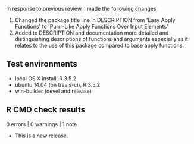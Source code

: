 In response to previous review, I made the following changes:

1. Changed the package title line in DESCRIPTION from 'Easy Apply Functions' to
'Purrr-Like Apply Functions Over Input Elements'
1. Added to DESCRIPTION and documentation more detailed and distinguishing
descriptions of functions and arguments especially as it relates to the use of
this package compared to base apply functions.

## Test environments
* local OS X install, R 3.5.2
* ubuntu 14.04 (on travis-ci), R 3.5.2
* win-builder (devel and release)

## R CMD check results

0 errors | 0 warnings | 1 note

* This is a new release.
